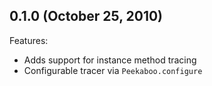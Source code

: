 ## 0.1.0 (October 25, 2010)

Features:

  - Adds support for instance method tracing
  - Configurable tracer via `Peekaboo.configure`

